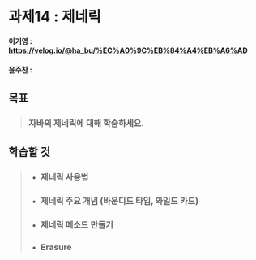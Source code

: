 # 과제14 : 제네릭

#### 이기영 : https://velog.io/@ha_bu/%EC%A0%9C%EB%84%A4%EB%A6%AD
#### 윤주찬 : 

## 목표
> ### 자바의 제네릭에 대해 학습하세요.

## 학습할 것
> - ### 제네릭 사용법
> 
> - ### 제네릭 주요 개념 (바운디드 타입, 와일드 카드)
> 
> - ### 제네릭 메소드 만들기
> 
> - ### Erasure
> 
